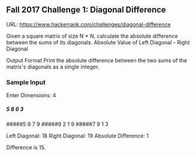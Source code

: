 ## Fall 2017 Challenge 1: Diagonal Difference
URL: https://www.hackerrank.com/challenges/diagonal-difference

Given a square matrix of size N * N, calculate the absolute difference between the sums of its diagonals.
Absolute Value of Left Diagonal - Right Diagonal

Output Format
Print the absolute difference between the two sums of the matrix's diagonals as a single integer.

### Sample Input

Enter Dimensions: 4

##### 5 8 6 3 
#####5 9 7 9 
#####9 2 1 9 
#####7 9 1 3 

Left Diagonal: 18
Right Diagonal: 19
Absolute Difference: 1

Difference is 15.
